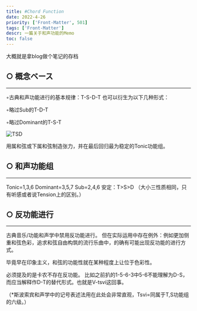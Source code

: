 ```yaml
---
title: #Chord Function
date: 2022-4-26
priority: ['Front-Matter', 501]
tags: ['Front-Matter']
descr: 一篇关于和声功能的Memo
toc: false
---
```


大概就是拿blog做个笔记的存档

## ○ 概念ベース
______________________________________________________________________________

◦古典和声功能进行的基本规律：T-S-D-T
也可以衍生为以下几种形式：

◦略过Sub的T-D-T

 ◦略过Dominant的T-S-T

![TSD](Chord-Function/TSD.jpg)

用属和弦或下属和弦制造张力，并在最后回归最为稳定的Tonic功能组。

## ○ 和声功能组
______________________________________________________________________________

Tonic=1,3,6
Dominant=3,5,7
Sub=2,4,6
安定：T>S>D
 （大小三性质相同，只有听感或者说Tension上的区别。）

## ○ 反功能进行
______________________________________________________________________________

古典音乐/功能和声学中禁用反功能进行。
但在实际运用中存在例外：例如更加侧重和弦色彩，追求和弦自由构筑的流行乐曲中，的确有可能出现反功能的进行方式。

毕竟早在印象主义，和弦的功能性就在某种程度上让位于色彩性。

必须提及的是卡农不存在反功能。
比如之前扒的1-5-6-3中5-6不能理解为D-S，而应当解释作D-T的替代形式。也就是V-tsvi这回事。

（*斯波索宾和声学中的记号表述法用在此处会非常直观，Tsvi=同属于T,S功能组的六级。）
